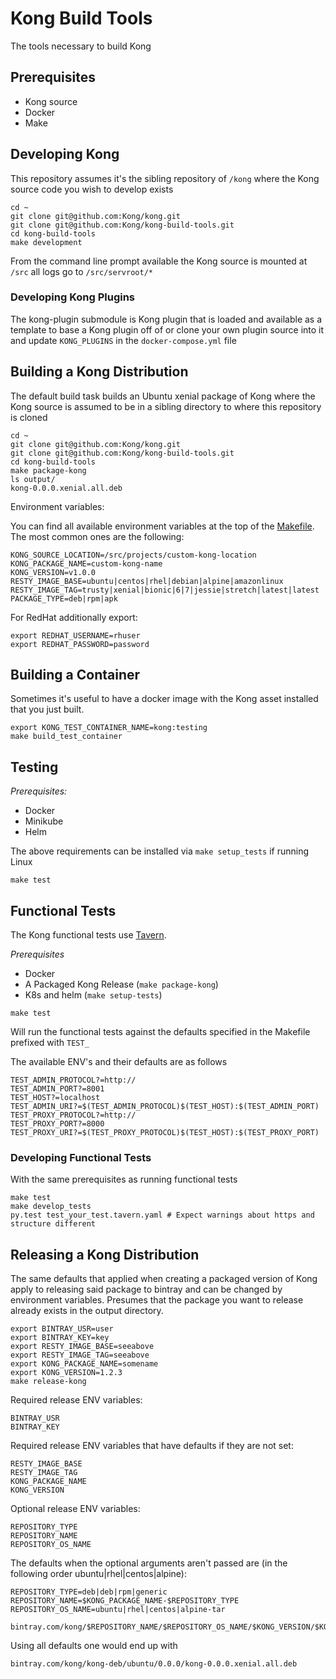 # Kong Build Tools

The tools necessary to build Kong

## Prerequisites

- Kong source
- Docker
- Make

## Developing Kong

This repository assumes it's the sibling repository of `/kong` where the Kong source code you wish to
develop exists

```
cd ~
git clone git@github.com:Kong/kong.git
git clone git@github.com:Kong/kong-build-tools.git
cd kong-build-tools
make development
```

From the command line prompt available the Kong source is mounted at `/src` all logs go to `/src/servroot/*`

### Developing Kong Plugins

The kong-plugin submodule is Kong plugin that is loaded and available as a template to base a Kong plugin off of
or clone your own plugin source into it and update `KONG_PLUGINS` in the `docker-compose.yml` file

## Building a Kong Distribution

The default build task builds an Ubuntu xenial package of Kong where the Kong source is assumed to be
in a sibling directory to where this repository is cloned

```
cd ~
git clone git@github.com:Kong/kong.git
git clone git@github.com:Kong/kong-build-tools.git
cd kong-build-tools
make package-kong
ls output/
kong-0.0.0.xenial.all.deb
```

Environment variables:

You can find all available environment variables at the top of the [Makefile](https://github.com/Kong/kong-build-tools/blob/master/Makefile).
The most common ones are the following:

```
KONG_SOURCE_LOCATION=/src/projects/custom-kong-location
KONG_PACKAGE_NAME=custom-kong-name
KONG_VERSION=v1.0.0
RESTY_IMAGE_BASE=ubuntu|centos|rhel|debian|alpine|amazonlinux
RESTY_IMAGE_TAG=trusty|xenial|bionic|6|7|jessie|stretch|latest|latest
PACKAGE_TYPE=deb|rpm|apk
```

For RedHat additionally export:
```
export REDHAT_USERNAME=rhuser
export REDHAT_PASSWORD=password
```

## Building a Container

Sometimes it's useful to have a docker image with the Kong asset installed that you just built.

```
export KONG_TEST_CONTAINER_NAME=kong:testing
make build_test_container
```

## Testing

*Prerequisites:*

- Docker
- Minikube
- Helm

The above requirements can be installed via `make setup_tests` if running Linux

```
make test
```

## Functional Tests

The Kong functional tests use [Tavern](https://taverntesting.github.io/).

*Prerequisites*

- Docker
- A Packaged Kong Release (`make package-kong`)
- K8s and helm (`make setup-tests`)

```
make test
```

Will run the functional tests against the defaults specified in the Makefile prefixed with `TEST_`

The available ENV's and their defaults are as follows

```
TEST_ADMIN_PROTOCOL?=http://
TEST_ADMIN_PORT?=8001
TEST_HOST?=localhost
TEST_ADMIN_URI?=$(TEST_ADMIN_PROTOCOL)$(TEST_HOST):$(TEST_ADMIN_PORT)
TEST_PROXY_PROTOCOL?=http://
TEST_PROXY_PORT?=8000
TEST_PROXY_URI?=$(TEST_PROXY_PROTOCOL)$(TEST_HOST):$(TEST_PROXY_PORT)
```

### Developing Functional Tests

With the same prerequisites as running functional tests

```
make test
make develop_tests
py.test test_your_test.tavern.yaml # Expect warnings about https and structure different
```

## Releasing a Kong Distribution

The same defaults that applied when creating a packaged version of Kong apply to releasing said package
to bintray and can be changed by environment variables. Presumes that the package you want to release
already exists in the output directory.

```
export BINTRAY_USR=user
export BINTRAY_KEY=key
export RESTY_IMAGE_BASE=seeabove
export RESTY_IMAGE_TAG=seeabove
export KONG_PACKAGE_NAME=somename
export KONG_VERSION=1.2.3
make release-kong
```

Required release ENV variables:
```
BINTRAY_USR
BINTRAY_KEY
```

Required release ENV variables that have defaults if they are not set:
```
RESTY_IMAGE_BASE
RESTY_IMAGE_TAG
KONG_PACKAGE_NAME
KONG_VERSION
```

Optional release ENV variables:
```
REPOSITORY_TYPE
REPOSITORY_NAME
REPOSITORY_OS_NAME
```

The defaults when the optional arguments aren't passed are (in the following order ubuntu|rhel|centos|alpine):
```
REPOSITORY_TYPE=deb|deb|rpm|generic
REPOSITORY_NAME=$KONG_PACKAGE_NAME-$REPOSITORY_TYPE
REPOSITORY_OS_NAME=ubuntu|rhel|centos|alpine-tar

bintray.com/kong/$REPOSITORY_NAME/$REPOSITORY_OS_NAME/$KONG_VERSION/$KONG_PACKAGE_NAME-$KONG_VERSION.$OUTPUT_FILE_SUFFIX
```

Using all defaults one would end up with

```
bintray.com/kong/kong-deb/ubuntu/0.0.0/kong-0.0.0.xenial.all.deb
```